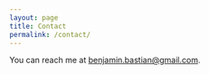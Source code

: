 ```yaml
---
layout: page
title: Contact
permalink: /contact/
---
```


You can reach me at [benjamin.bastian@gmail.com](mailto:benjamin.bastian@gmail.com).
